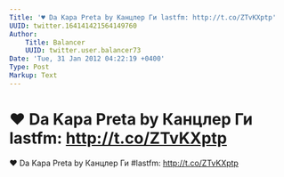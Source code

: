 ```yaml
---
Title: '♥ Da Kapa Preta by Канцлер Ги lastfm: http://t.co/ZTvKXptp'
UUID: twitter.164141421564149760
Author:
    Title: Balancer
    UUID: twitter.user.balancer73
Date: 'Tue, 31 Jan 2012 04:22:19 +0400'
Type: Post
Markup: Text
---
```


# ♥ Da Kapa Preta by Канцлер Ги lastfm: http://t.co/ZTvKXptp

♥ Da Kapa Preta by Канцлер Ги #lastfm: http://t.co/ZTvKXptp